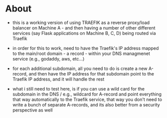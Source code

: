 # About 

- this is a working version of using TRAEFIK as a reverse proxy/load balancer on Machine A - and then having a number of other different services (say Flask applications on Machine B, C, D) being routed via Traefik 

- in order for this to work, need to have the Traefik's IP address mapped to the main/root domain - a record - within your DNS managmenet service (e.g., godaddy, aws, etc...)

- for each additional subdomain, all you need to do is create a new A-record, and then have the IP address for that subdomain point to the Traefik IP address, and it will handle the rest 

- what i still need to test here, is if you can use a wild card for the subdomain in the DNS / e.g., wildcard for A-record and point everything that way automatically to the Traefik service, that way you don't need to write a bunch of separate A-records, and its also better from a security perspective as well 